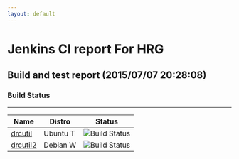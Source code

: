 ```yaml
---
layout: default
---
```

# Jenkins CI report For HRG
## Build and test report (2015/07/07 20:28:08)
### Build Status
___
  
|Name|Distro|Status|
|---|---|---|
|[drcutil](http://jenkinshrg.github.io/drcutil)|<span class='badge'>Ubuntu T</span>|![Build Status](http://jenkinshrg.github.io/drcutil/badge.svg)|
|[drcutil2](http://jenkinshrg.github.io/drcutil2)|<span class='badge'>Debian W</span>|![Build Status](http://jenkinshrg.github.io/drcutil2/badge.svg)|
